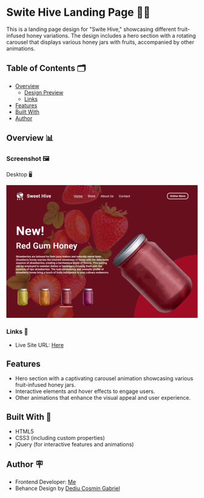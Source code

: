 # Swite Hive Landing Page 🍯🍇

This is a landing page design for "Swite Hive," showcasing different fruit-infused honey variations. The design includes a hero section with a rotating carousel that displays various honey jars with fruits, accompanied by other animations.

## Table of Contents 🗂

- [Overview](#overview)
  - [Design Preview](#design-preview)
  - [Links](#links)
- [Features](#features)
- [Built With](#built-with)
- [Author](#author)

## Overview 📊

### Screenshot 🖼

Desktop 🖥

![](https://github.com/ady-zaporojanu/swite-hive/blob/main/images/screenshot.png)


### Links 🔗
 
- Live Site URL: [Here](https://swite-hive.vercel.app/)

## Features

- Hero section with a captivating carousel animation showcasing various fruit-infused honey jars.
- Interactive elements and hover effects to engage users.
- Other animations that enhance the visual appeal and user experience.

## Built With 🔨

- HTML5
- CSS3 (including custom properties)
- jQuery (for interactive features and animations)

## Author 🪧

- Frontend Developer: [Me](https://github.com/ady-zaporojanu/)
- Behance Design by [Dediu Cosmin Gabriel](https://www.behance.net/Dediu_Cosmin_UX_UI)

